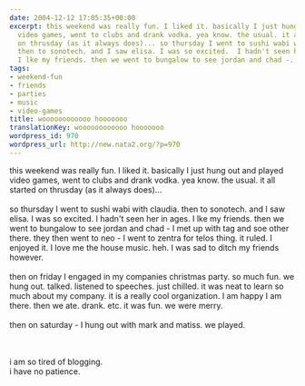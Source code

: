 ```yaml
---
date: 2004-12-12 17:05:35+00:00
excerpt: this weekend was really fun. I liked it. basically I just hung out and played
  video games, went to clubs and drank vodka. yea know. the usual. it all started
  on thrusday (as it always does)... so thursday I went to sushi wabi with claudia.
  then to sonotech. and I saw elisa. I was so excited.  I hadn't seen her in ages.
  I lke my friends. then we went to bungalow to see jordan and chad -...
tags:
- weekend-fun
- friends
- parties
- music
- video-games
title: woooooooooooo hooooooo
translationKey: woooooooooooo hooooooo
wordpress_id: 970
wordpress_url: http://new.nata2.org/?p=970
---
```


this weekend was really fun. I liked it. basically I just hung out and played video games, went to clubs and drank vodka. yea know. the usual. it all started on thrusday (as it always does)... <br/><br/>so thursday I went to sushi wabi with claudia. then to sonotech. and I saw elisa. I was so excited.  I hadn't seen her in ages. I lke my friends. then we went to bungalow to see jordan and chad - I met up with tag and soe other there. they then went to neo - I went to zentra for telos thing. it ruled. I enjoyed it. I love me the house music. heh. I was sad to ditch my friends however. <br/><br/>then on friday I engaged in my companies christmas party. so much fun. we hung out. talked. listened to speeches. just chilled. it was neat to learn so much about my company. it is a really cool organization. I am happy I am there. then we ate. drank. etc. it was fun. we were merry. <br/><br/>then on saturday - I hung out with mark and matiss. we played. 

<br/><br/>i am so tired of blogging. 
<br/>i have no patience.